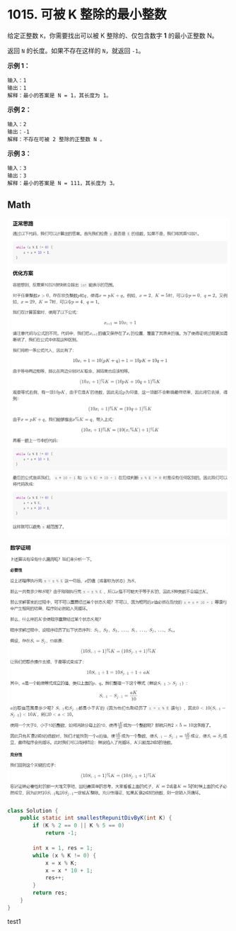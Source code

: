 # 1015. 可被 K 整除的最小整数

给定正整数 `K`，你需要找出可以被 K 整除的、仅包含数字 **1** 的最小正整数 N。

返回 `N` 的长度。如果不存在这样的 `N`，就返回 `-1`。



**示例 1：**

```
输入：1
输出：1
解释：最小的答案是 N = 1，其长度为 1。
```

**示例 2：**

```
输入：2
输出：-1
解释：不存在可被 2 整除的正整数 N 。
```

**示例 3：**

```
输入：3
输出：3
解释：最小的答案是 N = 111，其长度为 3。
```



## Math

![](pic/1015_01.png)

![](pic/1015_02.png)

```java
class Solution {
    public static int smallestRepunitDivByK(int K) {
        if (K % 2 == 0 || K % 5 == 0)
            return -1;

        int x = 1, res = 1;
        while (x % K != 0) {
            x = x % K;
            x = x * 10 + 1;
            res++;
        }
        return res;
    }
}
```

test1